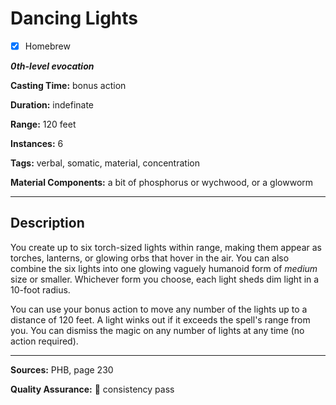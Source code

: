 # Dancing Lights

- [x] Homebrew

***0th-level evocation***

**Casting Time:** bonus action

**Duration:** indefinate

**Range:** 120 feet

**Instances:** 6

**Tags:** verbal, somatic, material, concentration

**Material Components:** a bit of phosphorus or wychwood, or a glowworm

---

## Description
You create up to six torch-sized lights within range, making them appear as torches, lanterns, or glowing orbs that hover in the air.
You can also combine the six lights into one glowing vaguely humanoid form of *medium* size or smaller.
Whichever form you choose, each light sheds dim light in a 10-foot radius.

You can use your bonus action to move any number of the lights up to a distance of 120 feet.
A light winks out if it exceeds the spell's range from you.
You can dismiss the magic on any number of lights at any time (no action required).

---

**Sources:** PHB, page 230

**Quality Assurance:** :star2: consistency pass
